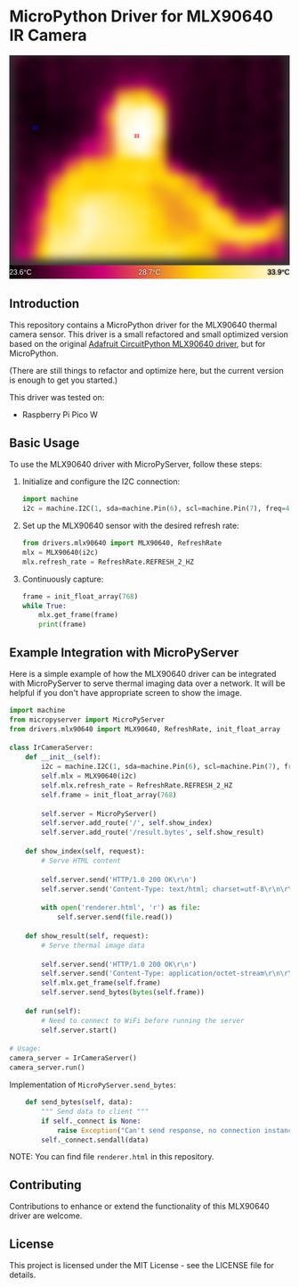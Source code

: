 # MicroPython Driver for MLX90640 IR Camera

![](example.png)

## Introduction

This repository contains a MicroPython driver for the MLX90640 thermal camera sensor. This driver is a small refactored and small optimized version based on the original [Adafruit CircuitPython MLX90640 driver](https://github.com/adafruit/Adafruit_CircuitPython_MLX90640), but for MicroPython.

(There are still things to refactor and optimize here, but the current version is enough to get you started.)

This driver was tested on:

* Raspberry Pi Pico W

## Basic Usage

To use the MLX90640 driver with MicroPyServer, follow these steps:

1. Initialize and configure the I2C connection:
    ```python
    import machine
    i2c = machine.I2C(1, sda=machine.Pin(6), scl=machine.Pin(7), freq=400000)
    ```

2. Set up the MLX90640 sensor with the desired refresh rate:
    ```python
    from drivers.mlx90640 import MLX90640, RefreshRate
    mlx = MLX90640(i2c)
    mlx.refresh_rate = RefreshRate.REFRESH_2_HZ
    ```
3. Continuously capture:
    ```python
    frame = init_float_array(768)
    while True:
        mlx.get_frame(frame)
        print(frame)
    ```

## Example Integration with MicroPyServer

Here is a simple example of how the MLX90640 driver can be integrated with MicroPyServer to serve thermal imaging data over a network. It will be helpful if you don't have appropriate screen to show the image.

```python
import machine
from micropyserver import MicroPyServer
from drivers.mlx90640 import MLX90640, RefreshRate, init_float_array

class IrCameraServer:
    def __init__(self):
        i2c = machine.I2C(1, sda=machine.Pin(6), scl=machine.Pin(7), freq=400000)
        self.mlx = MLX90640(i2c)
        self.mlx.refresh_rate = RefreshRate.REFRESH_2_HZ
        self.frame = init_float_array(768)

        self.server = MicroPyServer()
        self.server.add_route('/', self.show_index)
        self.server.add_route('/result.bytes', self.show_result)

    def show_index(self, request):
        # Serve HTML content
        
        self.server.send('HTTP/1.0 200 OK\r\n')
        self.server.send('Content-Type: text/html; charset=utf-8\r\n\r\n')

        with open('renderer.html', 'r') as file:
            self.server.send(file.read())

    def show_result(self, request):
        # Serve thermal image data
        
        self.server.send('HTTP/1.0 200 OK\r\n')
        self.server.send('Content-Type: application/octet-stream\r\n\r\n')
        self.mlx.get_frame(self.frame)
        self.server.send_bytes(bytes(self.frame))

    def run(self):
        # Need to connect to WiFi before running the server
        self.server.start()

# Usage:
camera_server = IrCameraServer()
camera_server.run()
```

Implementation of `MicroPyServer.send_bytes`:
```python    
    def send_bytes(self, data):
        """ Send data to client """
        if self._connect is None:
            raise Exception("Can't send response, no connection instance")
        self._connect.sendall(data)
```

NOTE: You can find file `renderer.html` in this repository.

## Contributing

Contributions to enhance or extend the functionality of this MLX90640 driver are welcome.

## License

This project is licensed under the MIT License - see the LICENSE file for details.